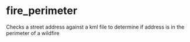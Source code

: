 # fire_perimeter
Checks a street address against a kml file to determine if address is in the perimeter of a wildfire
